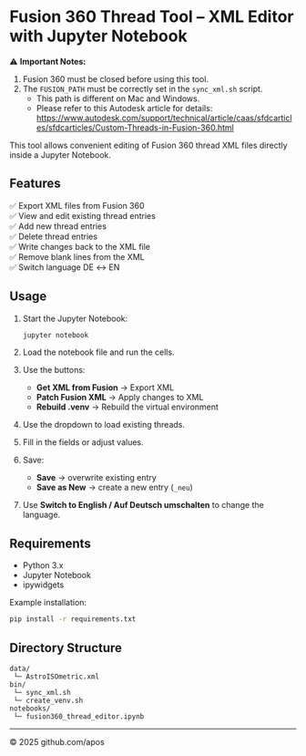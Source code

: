 # Fusion 360 Thread Tool – XML Editor with Jupyter Notebook

⚠️ **Important Notes:**  
1. Fusion 360 must be closed before using this tool.  
2. The `FUSION_PATH` must be correctly set in the `sync_xml.sh` script.  
   - This path is different on Mac and Windows.  
   - Please refer to this Autodesk article for details:  
     https://www.autodesk.com/support/technical/article/caas/sfdcarticles/sfdcarticles/Custom-Threads-in-Fusion-360.html

This tool allows convenient editing of Fusion 360 thread XML files directly inside a Jupyter Notebook.

## Features

✅ Export XML files from Fusion 360  
✅ View and edit existing thread entries  
✅ Add new thread entries  
✅ Delete thread entries  
✅ Write changes back to the XML file  
✅ Remove blank lines from the XML  
✅ Switch language DE ↔ EN

## Usage

1. Start the Jupyter Notebook:
    ```bash
    jupyter notebook
    ```

2. Load the notebook file and run the cells.

3. Use the buttons:
    - **Get XML from Fusion** → Export XML
    - **Patch Fusion XML** → Apply changes to XML
    - **Rebuild .venv** → Rebuild the virtual environment

4. Use the dropdown to load existing threads.

5. Fill in the fields or adjust values.

6. Save:
    - **Save** → overwrite existing entry
    - **Save as New** → create a new entry (`_neu`)

7. Use **Switch to English / Auf Deutsch umschalten** to change the language.

## Requirements

- Python 3.x
- Jupyter Notebook
- ipywidgets

Example installation:

```bash
pip install -r requirements.txt
```

## Directory Structure

```
data/
 └─ AstroISOmetric.xml
bin/
 └─ sync_xml.sh
 └─ create_venv.sh
notebooks/
 └─ fusion360_thread_editor.ipynb
```

---

© 2025 github.com/apos
